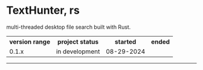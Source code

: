 # TextHunter, rs
multi-threaded desktop file search built with Rust.

<table>
	<tr>
		<th>version range</th>
		<th>project status</th>
		<th>started</th>
		<th>ended</th>
	</tr>
	<tr>
		<td>0.1.x</td>
		<td>in development</td>
		<td>08-29-2024</td>
		<td></td>
	</tr>
</table>

---
